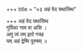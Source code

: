 +++
title = "०३ अहं वेद यथासिथ"

+++
अहं वेद यथासिथ  
गुर्विका नाम वा असि ।  
अमुं त्वं तम् इतो गच्छ  
यम् अहं द्वेष्मि पूरुषम् ॥